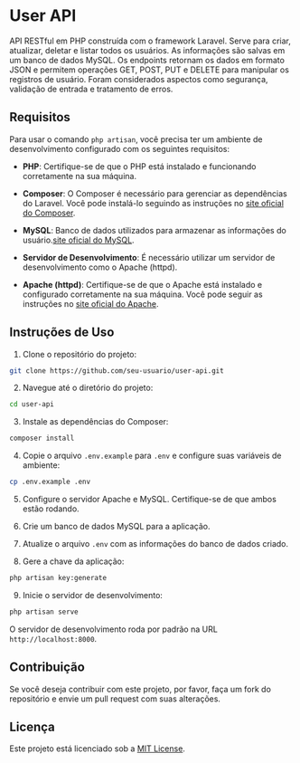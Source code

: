 # User API

API RESTful em PHP construída com o framework Laravel. Serve para criar, atualizar, deletar e listar todos os usuários. As informações são salvas em um banco de dados MySQL.
Os endpoints retornam os dados em formato JSON e permitem operações GET, POST, PUT e DELETE para manipular os registros de usuário.
Foram considerados aspectos como segurança, validação de entrada e tratamento de erros.

## Requisitos

Para usar o comando `php artisan`, você precisa ter um ambiente de desenvolvimento configurado com os seguintes requisitos:

- **PHP**: Certifique-se de que o PHP está instalado e funcionando corretamente na sua máquina.
- **Composer**: O Composer é necessário para gerenciar as dependências do Laravel. Você pode instalá-lo seguindo as instruções no [site oficial do Composer](https://getcomposer.org/).
- **MySQL**: Banco de dados utilizados para armazenar as informações do usuário.[site oficial do MySQL](https://www.mysql.com/).

- **Servidor de Desenvolvimento**:
É necessário utilizar um servidor de desenvolvimento como o Apache (httpd).
- **Apache (httpd)**: Certifique-se de que o Apache está instalado e configurado corretamente na sua máquina. Você pode seguir as instruções no [site oficial do Apache](https://httpd.apache.org/).

## Instruções de Uso

1. Clone o repositório do projeto:
  ```bash
  git clone https://github.com/seu-usuario/user-api.git
  ```

2. Navegue até o diretório do projeto:
  ```bash
  cd user-api
  ```

3. Instale as dependências do Composer:
  ```bash
  composer install
  ```

4. Copie o arquivo `.env.example` para `.env` e configure suas variáveis de ambiente:
  ```bash
  cp .env.example .env
  ```

5. Configure o servidor Apache e MySQL. Certifique-se de que ambos estão rodando.

6. Crie um banco de dados MySQL para a aplicação.

7. Atualize o arquivo `.env` com as informações do banco de dados criado.

8. Gere a chave da aplicação:
  ```bash
  php artisan key:generate
  ```
  
9. Inicie o servidor de desenvolvimento:
  ```bash
  php artisan serve
  ```

O servidor de desenvolvimento roda por padrão na URL `http://localhost:8000`.

## Contribuição

Se você deseja contribuir com este projeto, por favor, faça um fork do repositório e envie um pull request com suas alterações.

## Licença

Este projeto está licenciado sob a [MIT License](LICENSE).